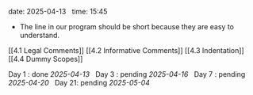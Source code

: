 date: 2025-04-13  
time: 15:45  

- The line in our program should be short because they are easy to understand.

[[4.1 Legal Comments]]
[[4.2 Informative Comments]]
[[4.3 Indentation]]
[[4.4 Dummy Scopes]]

Day 1 : done *2025-04-13*  
Day 3 : pending *2025-04-16*  
Day 7 : pending *2025-04-20*  
Day 21: pending *2025-05-04*